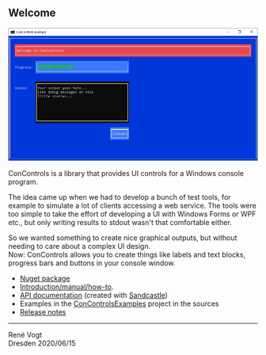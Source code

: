 ﻿## Welcome

![ConControls screenshot](screenshot.png)

ConControls is a library that provides UI controls for a Windows console program.

The idea came up when we had to develop a bunch of test tools, for example to simulate a lot of clients accessing a web service. The tools
were too simple to take the effort of developing a UI with Windows Forms or WPF etc., but only writing results to stdout wasn't that comfortable either.

So we wanted something to create nice graphical outputs, but without needing to care about a complex UI design.  
Now: ConControls allows you to create things like labels and text blocks, progress bars and buttons in your console window.

- [Nuget package](https://www.nuget.org/packages/ConControls)
- [Introduction/manual/how-to](Manual.md).
- [API documentation](api/) (created with [Sandcastle](https://github.com/EWSoftware/SHFB))  
- Examples in the [ConControlsExamples](https://github.com/ReneVogt/ConControls/tree/master/Sources/ConControlsExamples) project in the sources
- [Release notes](ReleaseNotes.md)

---
Ren&eacute; Vogt  
Dresden 2020/06/15
